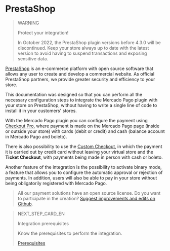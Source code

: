 # PrestaShop
 
> WARNING
>
> Protect your integration!
>
> In October 2022, the PrestaShop plugin versions before 4.3.0 will be discontinued. Keep your store always up to date with the latest version to avoid having to suspend transactions and exposing sensitive data.
 
[PrestaShop](https://www.prestashop.com/en/) is an e-commerce platform with open source software that allows any user to create and develop a commercial website. As official PrestaShop partners, we provide greater security and efficiency to your store.
 
This documentation was designed so that you can perform all the necessary configuration steps to integrate the Mercado Pago plugin with your store on PrestaShop, without having to write a single line of code to install it in your customers' stores.
  
With the Mercado Pago plugin you can configure the payment using [Checkout Pro](https://www.mercadopago[FAKER][URL][DOMAIN]/developers/en/guides/online-payments/checkout-pro/introduction), where payment is made on the Mercado Pago page (inside or outside your store) with cards (debit or credit) and cash (balance account in Mercado Pago and boleto).
 
There is also possibility to use the [Custom Checkout](https://www.mercadopago[FAKER][URL][DOMAIN]/developers/en/guides/online-payments/checkout-api/introduction), in which the payment it is carried out by credit card without leaving your virtual store and the **Ticket Checkout**, with payments being made in person with cash or boleto.
 
Another feature of the integration is the possibility to activate binary mode, a feature that allows you to configure the automatic approval or rejection of payments. In addition, users will also be able to pay in your store without being obligatorily registered with Mercado Pago.
 
> All our payment solutions have an open source license. Do you want to participate in the creation? [Suggest improvements and edits on Github](https://github.com/mercadopago/cart-prestashop-7).
 
> NEXT_STEP_CARD_EN
>
> Integration prerequisites
>
> Know the prerequisites to perform the integration.
>
> [Prerequisites](https://www.mercadopago[FAKER][URL][DOMAIN]/developers/en/guides/plugins/prestashop/previous-requirements)
